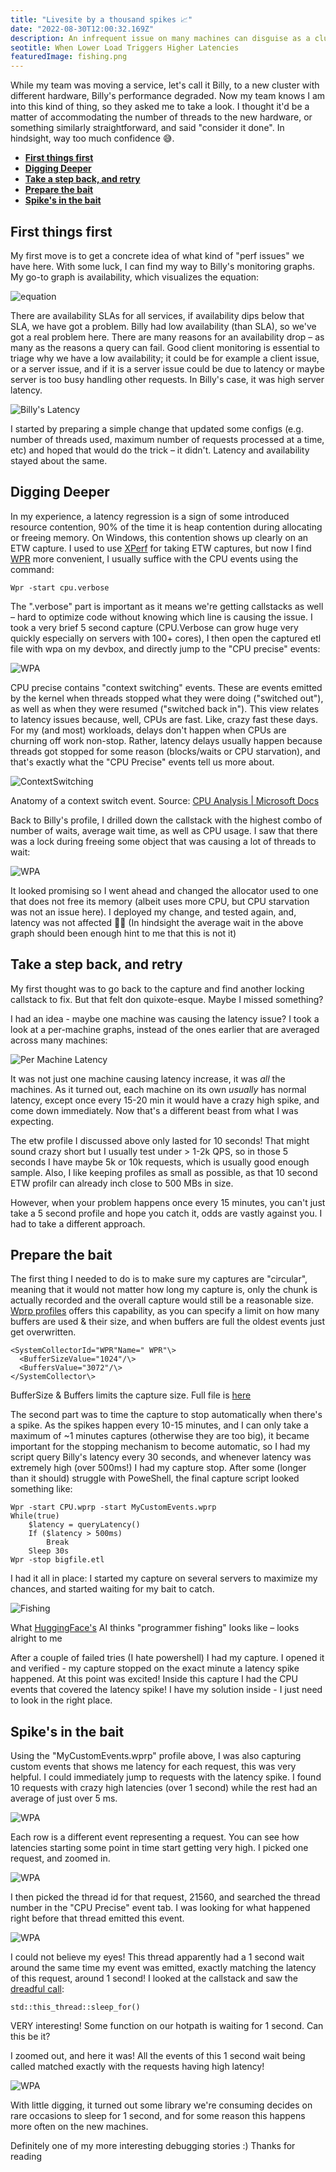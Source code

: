 ```yaml
---
title: "Livesite by a thousand spikes 📈"
date: "2022-08-30T12:00:32.169Z"
description: An infrequent issue on many machines can disguise as a cluster-wide issue.
seotitle: When Lower Load Triggers Higher Latencies
featuredImage: fishing.png
---
```


While my team was moving a service, let's call it Billy, to a new cluster with different hardware, Billy's performance degraded. Now my team knows I am into this kind of thing, so they asked me to take a look. I thought it'd be a matter of accommodating the number of threads to the new hardware, or something similarly straightforward, and said "consider it done". In hindsight, way too much confidence 😅.

- [**First things first**](#first-things-first)
- [**Digging Deeper**](#digging-deeper)
- [**Take a step back, and retry**](#take-a-step-back-and-retry)
- [**Prepare the bait**](#prepare-the-bait)
- [**Spike's in the bait**](#spikes-in-the-bait)

## **First things first**

My first move is to get a concrete idea of what kind of "perf issues" we have here. With some luck, I can find my way to Billy's monitoring graphs. My go-to graph is availability, which visualizes the equation:

![equation](equation.png)

There are availability SLAs for all services, if availability dips below that SLA, we have got a problem. Billy had low availability (than SLA), so we've got a real problem here. There are many reasons for an availability drop – as many as the reasons a query can fail. Good client monitoring is essential to triage why we have a low availability; it could be for example a client issue, or a server issue, and if it is a server issue could be due to latency or maybe server is too busy handling other requests. In Billy's case, it was high server latency.

![Billy's Latency](BillyLatency.png)

I started by preparing a simple change that updated some configs (e.g. number of threads used, maximum number of requests processed at a time, etc) and hoped that would do the trick – it didn't. Latency and availability stayed about the same.

## **Digging Deeper**

In my experience, a latency regression is a sign of some introduced resource contention, 90% of the time it is heap contention during allocating or freeing memory. On Windows, this contention shows up clearly on an ETW capture. I used to use [XPerf](https://mahdytech.com/2019/01/13/curious-case-999-latency-hike/) for taking ETW captures, but now I find [WPR](https://docs.microsoft.com/en-us/windows-hardware/test/wpt/wpr-how-to-topics) more convenient, I usually suffice with the CPU events using the command:

```
Wpr -start cpu.verbose
```

The ".verbose" part is important as it means we're getting callstacks as well – hard to optimize code without knowing which line is causing the issue. I took a very brief 5 second capture (CPU.Verbose can grow huge very quickly especially on servers with 100+ cores), I then open the captured etl file with wpa on my devbox, and directly jump to the "CPU precise" events:

![WPA](wpa1.png)

CPU precise contains "context switching" events. These are events emitted by the kernel when threads stopped what they were doing ("switched out"), as well as when they were resumed ("switched back in"). This view relates to latency issues because, well, CPUs are fast. Like, crazy fast these days. For my (and most) workloads, delays don't happen when CPUs are churning off work non-stop. Rather, latency delays usually happen because threads got stopped for some reason (blocks/waits or CPU starvation), and that's exactly what the "CPU Precise" events tell us more about.

![ContextSwitching](context_switch.jpg)

Anatomy of a context switch event. Source: [CPU Analysis | Microsoft Docs](https://docs.microsoft.com/en-us/windows-hardware/test/wpt/cpu-analysis)

Back to Billy's profile, I drilled down the callstack with the highest combo of number of waits, average wait time, as well as CPU usage. I saw that there was a lock during freeing some object that was causing a lot of threads to wait:

![WPA](wpa2.png)

It looked promising so I went ahead and changed the allocator used to one that does not free its memory (albeit uses more CPU, but CPU starvation was not an issue here). I deployed my change, and tested again, and, latency was not affected 🤷‍♂️ (In hindsight the average wait in the above graph should been enough hint to me that this is not it)

## **Take a step back, and retry**

My first thought was to go back to the capture and find another locking callstack to fix. But that felt don quixote-esque. Maybe I missed something?

I had an idea - maybe one machine was causing the latency issue? I took a look at a per-machine graphs, instead of the ones earlier that are averaged across many machines:

![Per Machine Latency](per_machine_latency.png)

It was not just one machine causing latency increase, it was _all_ the machines. As it turned out, each machine on its own _usually_ has normal latency, except once every 15-20 min it would have a crazy high spike, and come down immediately. Now that's a different beast from what I was expecting.

The etw profile I discussed above only lasted for 10 seconds! That might sound crazy short but I usually test under \> 1-2k QPS, so in those 5 seconds I have maybe 5k or 10k requests, which is usually good enough sample. Also, I like keeping profiles as small as possible, as that 10 second ETW profilr can already inch close to 500 MBs in size.

However, when your problem happens once every 15 minutes, you can't just take a 5 second profile and hope you catch it, odds are vastly against you. I had to take a different approach.

## **Prepare the bait**

The first thing I needed to do is to make sure my captures are "circular", meaning that it would not matter how long my capture is, only the chunk is actually recorded and the overall capture would still be a reasonable size. [Wprp profiles](https://docs.microsoft.com/en-us/windows-hardware/test/wpt/authoring-recording-profiles) offers this capability, as you can specify a limit on how many buffers are used & their size, and when buffers are full the oldest events just get overwritten.

```
<SystemCollectorId="WPR"Name=" WPR"\>
  <BufferSizeValue="1024"/\>
  <BuffersValue="3072"/\>
</SystemCollector\>
```

BufferSize & Buffers limits the capture size. Full file is [here](github)

The second part was to time the capture to stop automatically when there's a spike. As the spikes happen every 10-15 minutes, and I can only take a maximum of ~1 minutes captures (otherwise they are too big), it became important for the stopping mechanism to become automatic, so I had my script query Billy's latency every 30 seconds, and whenever latency was extremely high (over 500ms!) I had my capture stop. After some (longer than it should) struggle with PoweShell, the final capture script looked something like:

```
Wpr -start CPU.wprp -start MyCustomEvents.wprp
While(true)
    $latency = queryLatency()
    If ($latency > 500ms)
        Break
    Sleep 30s
Wpr -stop bigfile.etl
```

I had it all in place: I started my capture on several servers to maximize my chances, and started waiting for my bait to catch.

![Fishing](fishing.png)

What [HuggingFace's](https://huggingface.co/) AI thinks "programmer fishing" looks like – looks alright to me

After a couple of failed tries (I hate powershell) I had my capture. I opened it and verified - my capture stopped on the exact minute a latency spike happened. At this point was excited! Inside this capture I had the CPU events that covered the latency spike! I have my solution inside - I just need to look in the right place.

## **Spike's in the bait**

Using the "MyCustomEvents.wprp" profile above, I was also capturing custom events that shows me latency for each request, this was very helpful. I could immediately jump to requests with the latency spike. I found 10 requests with crazy high latencies (over 1 second) while the rest had an average of just over 5 ms.

![WPA](wpa3.png)

Each row is a different event representing a request. You can see how latencies starting some point in time start getting very high. I picked one request, and zoomed in.

![WPA](wpa4.png)

I then picked the thread id for that request, 21560, and searched the thread number in the "CPU Precise" event tab. I was looking for what happened right before that thread emitted this event.

![WPA](wpa5.png)

I could not believe my eyes! This thread apparently had a 1 second wait around the same time my event was emitted, exactly matching the latency of this request, around 1 second! I looked at the callstack and saw the [dreadful call](https://en.cppreference.com/w/cpp/thread/sleep_for):

```
std::this_thread::sleep_for()
```

VERY interesting! Some function on our hotpath is waiting for 1 second. Can this be it?

I zoomed out, and here it was! All the events of this 1 second wait being called matched exactly with the requests having high latency!

![WPA](wpa6.png)

With little digging, it turned out some library we're consuming decides on rare occasions to sleep for 1 second, and for some reason this happens more often on the new machines.

Definitely one of my more interesting debugging stories :) Thanks for reading